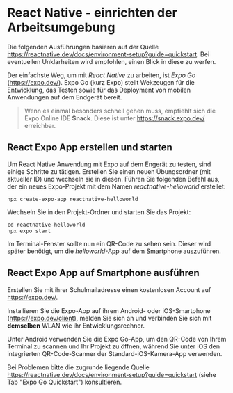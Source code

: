 # React Native - einrichten der Arbeitsumgebung
Die folgenden Ausführungen basieren auf der Quelle https://reactnative.dev/docs/environment-setup?guide=quickstart. Bei eventuellen Unklarheiten wird empfohlen, einen Blick in diese zu werfen. 

Der einfachste Weg, um mit *React Native* zu arbeiten, ist *Expo Go* (https://expo.dev/). Expo Go (kurz Expo) stellt Wekzeugen für die Entwicklung, das Testen sowie für das Deployment von mobilen Anwendungen auf dem Endgerät bereit.

> Wenn es einmal besonders schnell gehen muss, empfiehlt sich die Expo Online IDE **Snack**. Diese ist unter https://snack.expo.dev/ erreichbar.

## React Expo App erstellen und starten

Um React Native Anwendung mit Expo auf dem Engerät zu testen, sind einige Schritte zu tätigen. Erstellen Sie einen neuen Übungsordner (mit aktueller ID) und wechseln sie in diesen. Führen Sie folgenden Befehl aus, der ein neues Expo-Projekt mit dem Namen *reactnative-helloworld* erstellet: 

````shell
npx create-expo-app reactnative-helloworld
````

Wechseln Sie in den Projekt-Ordner und starten Sie das Projekt:
````shell
cd reactnative-helloworld
npx expo start
````
Im Terminal-Fenster sollte nun ein QR-Code zu sehen sein. Dieser wird später benötigt, um die *helloworld*-App auf dem Smartphone auszuführen. 


## React Expo App auf Smartphone ausführen

Erstellen Sie mit ihrer Schulmailadresse einen kostenlosen Account auf https://expo.dev/.

Installieren Sie die Expo-App auf ihrem Android- oder iOS-Smartphone (https://expo.dev/client), melden Sie sich an und verbinden Sie sich mit **demselben** WLAN wie ihr Entwicklungsrechner. 

Unter Android verwenden Sie die Expo Go-App, um den QR-Code von Ihrem Terminal zu scannen und Ihr Projekt zu öffnen, während Sie unter iOS den integrierten QR-Code-Scanner der Standard-iOS-Kamera-App verwenden.

Bei Problemen bitte die zugrunde liegende Quelle https://reactnative.dev/docs/environment-setup?guide=quickstart (siehe Tab "Expo Go Quickstart") konsultieren.

